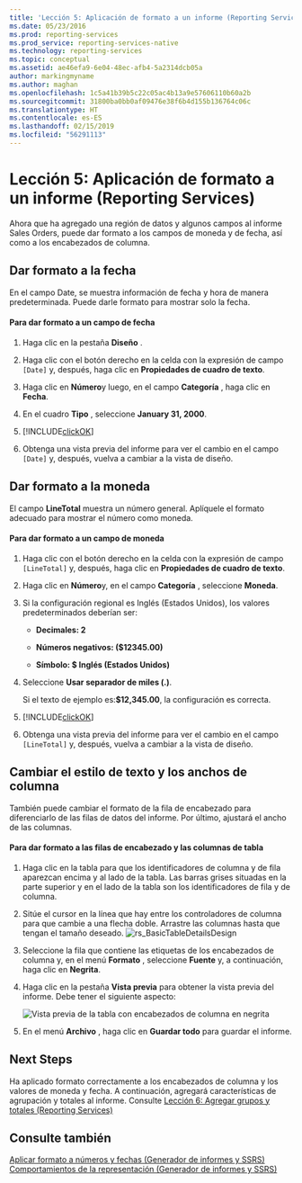 ```yaml
---
title: 'Lección 5: Aplicación de formato a un informe (Reporting Services) | Microsoft Docs'
ms.date: 05/23/2016
ms.prod: reporting-services
ms.prod_service: reporting-services-native
ms.technology: reporting-services
ms.topic: conceptual
ms.assetid: ae46efa9-6e04-48ec-afb4-5a2314dcb05a
author: markingmyname
ms.author: maghan
ms.openlocfilehash: 1c5a41b39b5c22c05ac4b13a9e57606110b60a2b
ms.sourcegitcommit: 31800ba0bb0af09476e38f6b4d155b136764c06c
ms.translationtype: HT
ms.contentlocale: es-ES
ms.lasthandoff: 02/15/2019
ms.locfileid: "56291113"
---
```

# <a name="lesson-5-formatting-a-report-reporting-services"></a>Lección 5: Aplicación de formato a un informe (Reporting Services)
Ahora que ha agregado una región de datos y algunos campos al informe Sales Orders, puede dar formato a los campos de moneda y de fecha, así como a los encabezados de columna.  
  
## <a name="bkmk_format_date"></a>Dar formato a la fecha  
En el campo Date, se muestra información de fecha y hora de manera predeterminada. Puede darle formato para mostrar solo la fecha.  
  
#### <a name="to-format-a-date-field"></a>Para dar formato a un campo de fecha  
  
1.  Haga clic en la pestaña **Diseño** .  
  
2.  Haga clic con el botón derecho en la celda con la expresión de campo `[Date]` y, después, haga clic en **Propiedades de cuadro de texto**.  
  
3.  Haga clic en **Número**y luego, en el campo **Categoría** , haga clic en **Fecha**.  
  
4.  En el cuadro **Tipo** , seleccione **January 31, 2000**.  
  
5.  [!INCLUDE[clickOK](../includes/clickok-md.md)]  
  
6.  Obtenga una vista previa del informe para ver el cambio en el campo `[Date]` y, después, vuelva a cambiar a la vista de diseño.  
  
## <a name="bkmk_format_currency"></a>Dar formato a la moneda  
El campo **LineTotal** muestra un número general. Aplíquele el formato adecuado para mostrar el número como moneda.  
  
#### <a name="to-format-a-currency-field"></a>Para dar formato a un campo de moneda  
  
1.  Haga clic con el botón derecho en la celda con la expresión de campo `[LineTotal]` y, después, haga clic en **Propiedades de cuadro de texto**.  
  
2.  Haga clic en **Número**y, en el campo **Categoría** , seleccione **Moneda**.  
  
3.  Si la configuración regional es Inglés (Estados Unidos), los valores predeterminados deberían ser:  
  
    -   **Decimales: 2**  
  
    -   **Números negativos: ($12345.00)**  
  
    -   **Símbolo: $ Inglés (Estados Unidos)**  
  
4.  Seleccione **Usar separador de miles (.)**.  
  
    Si el texto de ejemplo es:**$12,345.00**, la configuración es correcta.  
  
5.  [!INCLUDE[clickOK](../includes/clickok-md.md)]  
  
6.  Obtenga una vista previa del informe para ver el cambio en el campo `[LineTotal]` y, después, vuelva a cambiar a la vista de diseño.  
  
## <a name="bkmk_change_textstyle"></a>Cambiar el estilo de texto y los anchos de columna  
También puede cambiar el formato de la fila de encabezado para diferenciarlo de las filas de datos del informe. Por último, ajustará el ancho de las columnas.  
  
#### <a name="to-format-header-rows-and-table-columns"></a>Para dar formato a las filas de encabezado y las columnas de tabla  
  
1.  Haga clic en la tabla para que los identificadores de columna y de fila aparezcan encima y al lado de la tabla. Las barras grises situadas en la parte superior y en el lado de la tabla son los identificadores de fila y de columna.  
       
  
2.  Sitúe el cursor en la línea que hay entre los controladores de columna para que cambie a una flecha doble. Arrastre las columnas hasta que tengan el tamaño deseado.
 ![rs_BasicTableDetailsDesign](../reporting-services/media/rs-basictabledetailsdesign.png)   
  
3.  Seleccione la fila que contiene las etiquetas de los encabezados de columna y, en el menú **Formato** , seleccione **Fuente** y, a continuación, haga clic en **Negrita**.  
  
4.  Haga clic en la pestaña **Vista previa** para obtener la vista previa del informe. Debe tener el siguiente aspecto:  
  
    ![Vista previa de la tabla con encabezados de columna en negrita](../reporting-services/media/rs-basictabledetailsformattedpreview.png "Vista previa de la tabla con encabezados de columna en negrita")  
  
5.  En el menú **Archivo** , haga clic en **Guardar todo** para guardar el informe.  
  
## <a name="next-steps"></a>Next Steps  
Ha aplicado formato correctamente a los encabezados de columna y los valores de moneda y fecha. A continuación, agregará características de agrupación y totales al informe. Consulte [Lección 6: Agregar grupos y totales &#40;Reporting Services&#41;](../reporting-services/lesson-6-adding-grouping-and-totals-reporting-services.md)  
  
## <a name="see-also"></a>Consulte también  
[Aplicar formato a números y fechas &#40;Generador de informes y SSRS&#41;](../reporting-services/report-design/formatting-numbers-and-dates-report-builder-and-ssrs.md)  
[Comportamientos de la representación &#40;Generador de informes y SSRS&#41;](../reporting-services/report-design/rendering-behaviors-report-builder-and-ssrs.md)  
  
  
  

